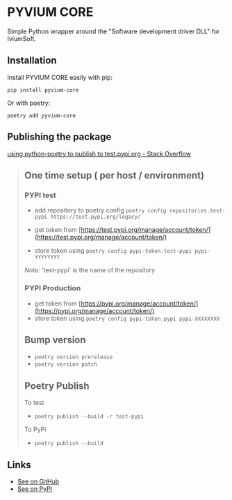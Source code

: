 # PYVIUM CORE

Simple Python wrapper around the "Software development driver DLL" for IviumSoft.

## Installation

Install PYVIUM CORE easily with pip:

```
pip install pyvium-core
```

Or with poetry:

```
poetry add pyvium-core
```

## Publishing the package
[using python-poetry to publish to test.pypi.org - Stack Overflow](https://stackoverflow.com/questions/68882603/using-python-poetry-to-publish-to-test-pypi-org)

> ## One time setup ( per host / environment)
> 
> ### PYPI test
> 
> -   add repository to poetry config `poetry config repositories.test-pypi https://test.pypi.org/legacy/`
>     
> -   get token from [https://test.pypi.org/manage/account/token/](https://test.pypi.org/manage/account/token/)
>     
> -   store token using `poetry config pypi-token.test-pypi pypi-YYYYYYYY`
>     
> 
> _Note:_ 'test-pypi' is the name of the repository
> 
> ### PYPI Production
> 
> -   get token from [https://pypi.org/manage/account/token/](https://pypi.org/manage/account/token/)
> -   store token using `poetry config pypi-token.pypi pypi-XXXXXXXX`
> 
> ## Bump version
> 
> -   `poetry version prerelease`
> -   `poetry version patch`
> 
> ## Poetry Publish
> 
> To test
> 
> -   `poetry publish --build -r test-pypi`
> 
> To PyPi
> 
> -   `poetry publish --build`

## Links

* [See on GitHub](https://github.com/sftec/pyvium-core)
* [See on PyPI](https://pypi.org/project/pyvium-core)